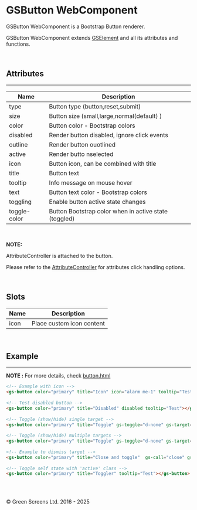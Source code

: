 # GSButton WebComponent
 
GSButton WebComponent is a Bootstrap Button renderer.
 
GSButton WebComponent extends [GSElement](../base/GSElement.md) and all its attributes and functions.
 
<br>
 
## Attributes
---
 
| Name               | Description                                                   |
|--------------------|---------------------------------------------------------------|
| type               | Button type (button,reset,submit)                             |
| size               | Button size (small,large,normal(default) )                    |
| color              | Button color - Bootstrap colors                               |
| disabled           | Render button disabled, ignore click events                   |
| outline            | Render button ouotlined                                       |
| active             | Render butto nselected                                        |
| icon               | Button icon, can be combined with title                       |
| title              | Button text                                                   |
| tooltip            | Info message on mouse hover                                   |
| text               | Button text color - Bootstrap colors                          |
| toggling           | Enable button active state changes                            |
| toggle-color       | Button Bootstrap color when in active state (toggled)         |
 
<br>
 
**NOTE:**

AttributeController is attached to the button. 
 
Please refer to the [AttributeController](../base/AttributeController.md) for attributes click handling options.
 
<br>
 
 
## Slots
| Name               | Description                                              |
|--------------------|----------------------------------------------------------|
| icon               | Place custom icon content                                |

<br>

## Example
---

**NOTE :** 
For more details, check [button.html](../../demos/button.html)
 
```html
<!-- Example with icon -->
<gs-button color="primary" title="Icon" icon="alarm me-1" tooltip="Test"></gs-button>
 
<!-- Test disabled button -->
<gs-button color="primary" title="Disabled" disabled tooltip="Test"></gs-button>
 
<!-- Toggle (show/hide) single target -->
<gs-button color="primary" title="Toggle" gs-toggle="d-none" gs-target="#b1" tooltip="test"></gs-button>
 
<!-- Toggle (show/hide) multiple targets -->
<gs-button color="primary" title="Toggle" gs-toggle="d-none" gs-target="#b1,#b2" tooltip="Test"></gs-button>
 
<!-- Example to dismiss target -->
<gs-button color="primary" title="Close and toggle"  gs-call="close" gs-target="#b1,#b2" tooltip="Test"></gs-button>
 
<!-- Toggle self state with 'active' class -->
<gs-button color="primary" title="Toggler" tooltip="Test"></gs-button>
 
```

<br>

&copy; Green Screens Ltd. 2016 - 2025

